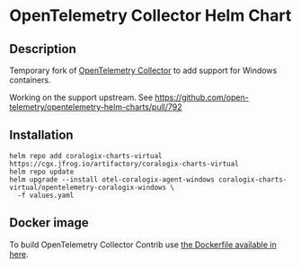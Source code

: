 # OpenTelemetry Collector Helm Chart

## Description

Temporary fork of [OpenTelemetry Collector](https://github.com/open-telemetry/opentelemetry-collector) to add support for Windows containers.

Working on the support upstream. See https://github.com/open-telemetry/opentelemetry-helm-charts/pull/792

## Installation

```
helm repo add coralogix-charts-virtual https://cgx.jfrog.io/artifactory/coralogix-charts-virtual
helm repo update
helm upgrade --install otel-coralogix-agent-windows coralogix-charts-virtual/opentelemetry-coralogix-windows \
  -f values.yaml
```

## Docker image

To build OpenTelemetry Collector Contrib use [the Dockerfile available in here](https://github.com/coralogix/telemetry-shippers/tree/collector-win-image/otel-agent/windows).

